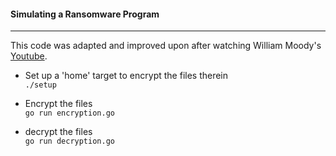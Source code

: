 #### Simulating a Ransomware Program
---
This code was adapted and improved upon after watching William Moody's [Youtube](https://www.youtube.com/watch?v=9B3xas3McQU).

- Set up a 'home' target to encrypt the files therein  
`./setup`

- Encrypt the files  
  `go run encryption.go`

- decrypt the files  
  `go run decryption.go`
